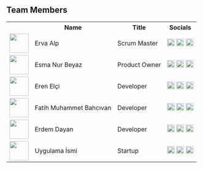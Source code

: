 ## Team Members

<table>
  <tr>
    <th></th>
    <th>Name</th>
    <th>Title</th>
    <th>Socials</th>
  </tr>
  <tr>
    <td><img src="path_to_your_image_1" width="50" height="50" /></td>
    <td>Erva Alp</td>
    <td>Scrum Master</td>
    <td>
      <a href="your_github_link" target="_blank"><img src="path_to_github_icon" width="20" height="20"/></a>
      <a href="your_linkedin_link" target="_blank"><img src="path_to_linkedin_icon" width="20" height="20" /></a>
      <a href="your_instagram_link" target="_blank"><img src="path_to_instagram_icon" width="20" height="20" /></a>
    </td>
  </tr>
  <tr>
    <td><img src="path_to_your_image_2" width="50" height="50" /></td>
    <td>Esma Nur Beyaz</td>
    <td>Product Owner</td>
    <td>
      <a href="your_github_link" target="_blank"><img src="path_to_github_icon" width="20" height="20"/></a>
      <a href="your_linkedin_link" target="_blank"><img src="path_to_linkedin_icon" width="20" height="20" /></a>
      <a href="your_instagram_link" target="_blank"><img src="path_to_instagram_icon" width="20" height="20" /></a>
    </td>
  </tr>
  <tr>
    <td><img src="path_to_your_image_3" width="50" height="50" /></td>
    <td>Eren Elçi</td>
    <td>Developer</td>
    <td>
      <a href="your_github_link" target="_blank"><img src="path_to_github_icon" width="20" height="20"/></a>
      <a href="your_linkedin_link" target="_blank"><img src="path_to_linkedin_icon" width="20" height="20" /></a>
      <a href="your_instagram_link" target="_blank"><img src="path_to_instagram_icon" width="20" height="20" /></a>
    </td>
  </tr>
  <tr>
    <td><img src="path_to_your_image_4" width="50" height="50" /></td>
    <td>Fatih Muhammet Bahcıvan</td>
    <td>Developer</td>
    <td>
      <a href="your_github_link" target="_blank"><img src="path_to_github_icon" width="20" height="20"/></a>
      <a href="your_linkedin_link" target="_blank"><img src="path_to_linkedin_icon" width="20" height="20" /></a>
      <a href="your_instagram_link" target="_blank"><img src="path_to_instagram_icon" width="20" height="20" /></a>
    </td>
  </tr>
  <tr>
    <td><img src="path_to_your_image_5" width="50" height="50" /></td>
    <td>Erdem Dayan</td>
    <td>Developer</td>
    <td>
      <a href="your_github_link" target="_blank"><img src="path_to_github_icon" width="20" height="20"/></a>
      <a href="your_linkedin_link" target="_blank"><img src="path_to_linkedin_icon" width="20" height="20" /></a>
      <a href="your_instagram_link" target="_blank"><img src="path_to_instagram_icon" width="20" height="20" /></a>
    </td>
  </tr>
  <tr>
    <td><img src="path_to_your_image_6" width="50" height="50" /></td>
    <td>Uygulama İsmi</td>
    <td>Startup</td>
    <td>
      <a href="your_github_link" target="_blank"><img src="path_to_github_icon" width="20" height="20"/></a>
      <a href="your_linkedin_link" target="_blank"><img src="path_to_linkedin_icon" width="20" height="20" /></a>
      <a href="your_instagram_link" target="_blank"><img src="path_to_instagram_icon" width="20" height="20" /></a>
    </td>
  </tr>
</table>

